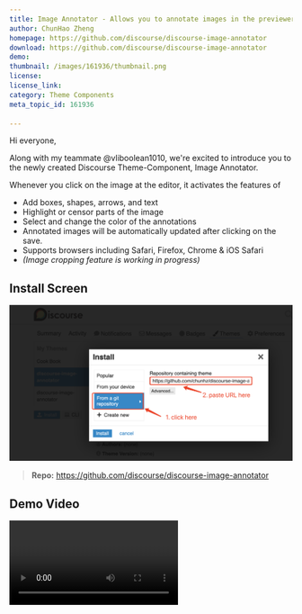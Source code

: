 ```yaml
---
title: Image Annotator - Allows you to annotate images in the previewer
author: ChunHao Zheng
homepage: https://github.com/discourse/discourse-image-annotator
download: https://github.com/discourse/discourse-image-annotator
demo: 
thumbnail: /images/161936/thumbnail.png
license: 
license_link: 
category: Theme Components
meta_topic_id: 161936

---
```

Hi everyone,

Along with my teammate @vliboolean1010, we're excited to introduce you to the newly created Discourse Theme-Component, Image Annotator. 

Whenever you click on the image at the editor, it activates the features of
* Add boxes, shapes, arrows, and text
* Highlight or censor parts of the image
* Select and change the color of the annotations
* Annotated images will be automatically updated after clicking on the save.
* Supports browsers including Safari, Firefox, Chrome & iOS Safari 
* *(Image cropping feature is working in progress)*
## Install Screen
![image: 690x379](/images/161936/on3Dlgsezo18r3QGQRLKldUGfhf.png) 
>   **Repo:**  https://github.com/discourse/discourse-image-annotator

## Demo Video
![Screen Recording 2020-08-24 3.13.52 PM: video](/images/161936/AuMyA0Wv31u5oQEIcOICLTxJlmc.mov)